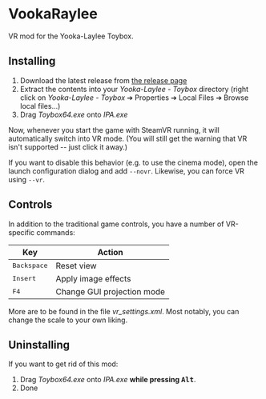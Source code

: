 # VookaRaylee

VR mod for the Yooka-Laylee Toybox.

## Installing

1. Download the latest release from [the release page](https://github.com/Eusth/VookaRaylee/releases)
2. Extract the contents into your *Yooka-Laylee - Toybox* directory (right click on *Yooka-Laylee - Toybox* ➔ Properties ➔ Local Files ➔ Browse local files...)
3. Drag *Toybox64.exe* onto *IPA.exe*

Now, whenever you start the game with SteamVR running, it will automatically switch into VR mode. (You will still get the warning that VR isn't supported -- just click it away.)

If you want to disable this behavior (e.g. to use the cinema mode), open the launch configuration dialog and add `--novr`. Likewise, you can force VR using `--vr`.

## Controls

In addition to the traditional game controls, you have a number of VR-specific commands:

|Key|Action|
|---|------|
|<kbd>Backspace</kbd>|Reset view|
|<kbd>Insert</kbd>|Apply image effects|
|<kbd>F4</kbd>|Change GUI projection mode|

More are to be found in the file *vr_settings.xml*. Most notably, you can change the scale to your own liking.

## Uninstalling

If you want to get rid of this mod:

1. Drag *Toybox64.exe* onto *IPA.exe* **while pressing <kbd>Alt</kbd>**.
2. Done